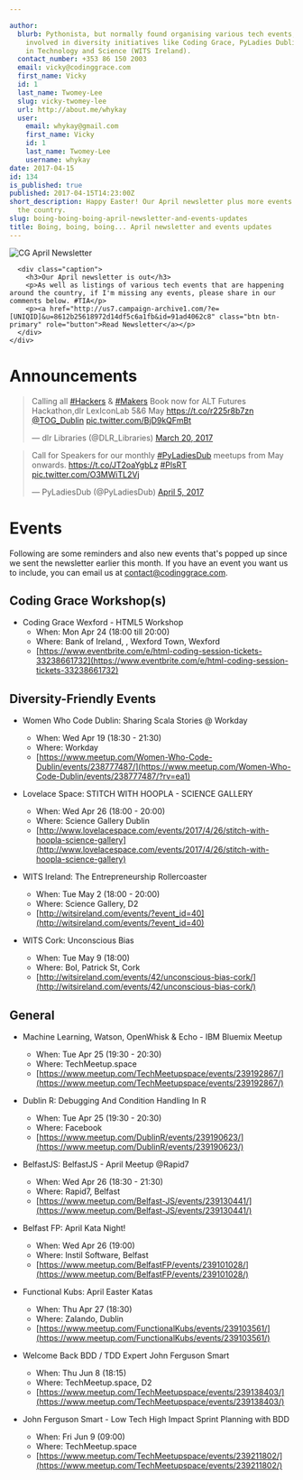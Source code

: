 ```yaml
---

author:
  blurb: Pythonista, but normally found organising various tech events, and now heavily
    involved in diversity initiatives like Coding Grace, PyLadies Dublin, and Women
    in Technology and Science (WITS Ireland).
  contact_number: +353 86 150 2003
  email: vicky@codinggrace.com
  first_name: Vicky
  id: 1
  last_name: Twomey-Lee
  slug: vicky-twomey-lee
  url: http://about.me/whykay
  user:
    email: whykay@gmail.com
    first_name: Vicky
    id: 1
    last_name: Twomey-Lee
    username: whykay
date: 2017-04-15
id: 134
is_published: true
published: 2017-04-15T14:23:00Z
short_description: Happy Easter! Our April newsletter plus more events happening around
  the country.
slug: boing-boing-boing-april-newsletter-and-events-updates
title: Boing, boing, boing... April newsletter and events updates
---
```


<div class="row">
  <div class="col-sm-6 col-md-12">
    <div class="thumbnail">
         <img src="https://gallery.mailchimp.com/8612b25618972d14df5c6a1fb/images/69877f07-be51-4757-a66f-04d765681b9b.png" alt="CG April Newsletter">

      <div class="caption">
        <h3>Our April newsletter is out</h3>
        <p>As well as listings of various tech events that are happening around the country, if I'm missing any events, please share in our comments below. #TIA</p>
        <p><a href="http://us7.campaign-archive1.com/?e=[UNIQID]&u=8612b25618972d14df5c6a1fb&id=91ad4062c8" class="btn btn-primary" role="button">Read Newsletter</a></p>
      </div>
    </div>
  </div>
</div>

# Announcements

<blockquote class="twitter-tweet" data-lang="en"><p lang="en" dir="ltr">Calling all <a href="https://twitter.com/hashtag/Hackers?src=hash">#Hackers</a> &amp; <a href="https://twitter.com/hashtag/Makers?src=hash">#Makers</a> Book now for ALT Futures Hackathon,dlr LexIconLab 5&amp;6 May <a href="https://t.co/r225r8b7zn">https://t.co/r225r8b7zn</a>  <a href="https://twitter.com/TOG_Dublin">@TOG_Dublin</a> <a href="https://t.co/BjD9kQFmBt">pic.twitter.com/BjD9kQFmBt</a></p>&mdash; dlr Libraries (@DLR_Libraries) <a href="https://twitter.com/DLR_Libraries/status/843903030441512960">March 20, 2017</a></blockquote>

<blockquote class="twitter-tweet" data-lang="en"><p lang="en" dir="ltr">Call for Speakers for our monthly <a href="https://twitter.com/hashtag/PyLadiesDub?src=hash">#PyLadiesDub</a> meetups from May onwards. <a href="https://t.co/JT2oaYgbLz">https://t.co/JT2oaYgbLz</a> <a href="https://twitter.com/hashtag/PlsRT?src=hash">#PlsRT</a> <a href="https://t.co/O3MWiTL2Vj">pic.twitter.com/O3MWiTL2Vj</a></p>&mdash; PyLadiesDub (@PyLadiesDub) <a href="https://twitter.com/PyLadiesDub/status/849646819609124865">April 5, 2017</a></blockquote>
<script async src="//platform.twitter.com/widgets.js" charset="utf-8"></script>

# Events

Following are some reminders and also new events that's popped up since we sent the newsletter earlier this month. If you have an event you want us to include, you can email us at <a href="mailto:contact@codinggrace.com">contact@codinggrace.com</a>.

## Coding Grace Workshop(s)
* Coding Grace Wexford - HTML5 Workshop
    * When: Mon Apr 24 (18:00 till 20:00)
    * Where: Bank of Ireland, , Wexford Town, Wexford
    * [https://www.eventbrite.com/e/html-coding-session-tickets-33238661732](https://www.eventbrite.com/e/html-coding-session-tickets-33238661732)

## Diversity-Friendly Events
* Women Who Code Dublin: Sharing Scala Stories @ Workday
    * When: Wed Apr 19 (18:30 - 21:30)
    * Where: Workday
    * [https://www.meetup.com/Women-Who-Code-Dublin/events/238777487/](https://www.meetup.com/Women-Who-Code-Dublin/events/238777487/?rv=ea1)

* Lovelace Space: STITCH WITH HOOPLA - SCIENCE GALLERY
    * When: Wed Apr 26 (18:00 - 20:00)
    * Where: Science Gallery Dublin
    * [http://www.lovelacespace.com/events/2017/4/26/stitch-with-hoopla-science-gallery](http://www.lovelacespace.com/events/2017/4/26/stitch-with-hoopla-science-gallery)

* WITS Ireland: The Entrepreneurship Rollercoaster
    * When: Tue May 2 (18:00 - 20:00)
    * Where: Science Gallery, D2
    * [http://witsireland.com/events/?event_id=40](http://witsireland.com/events/?event_id=40)

* WITS Cork: Unconscious Bias
    * When: Tue May 9 (18:00)
    * Where: BoI, Patrick St, Cork
    * [http://witsireland.com/events/42/unconscious-bias-cork/](http://witsireland.com/events/42/unconscious-bias-cork/)

## General
* Machine Learning, Watson, OpenWhisk & Echo - IBM Bluemix Meetup
    * When: Tue Apr 25 (19:30 - 20:30)
    * Where: TechMeetup.space
    * [https://www.meetup.com/TechMeetupspace/events/239192867/](https://www.meetup.com/TechMeetupspace/events/239192867/)

* Dublin R: Debugging And Condition Handling In R
    * When: Tue Apr 25 (19:30 - 20:30)
    * Where: Facebook
    * [https://www.meetup.com/DublinR/events/239190623/](https://www.meetup.com/DublinR/events/239190623/)

* BelfastJS: BelfastJS - April Meetup @Rapid7
    * When: Wed Apr 26 (18:30 - 21:30)
    * Where: Rapid7, Belfast
    * [https://www.meetup.com/Belfast-JS/events/239130441/](https://www.meetup.com/Belfast-JS/events/239130441/)

* Belfast FP: April Kata Night!
    * When: Wed Apr 26 (19:00)
    * Where: Instil Software, Belfast
    * [https://www.meetup.com/BelfastFP/events/239101028/](https://www.meetup.com/BelfastFP/events/239101028/)

* Functional Kubs: April Easter Katas
    * When: Thu Apr 27 (18:30)
    * Where: Zalando, Dublin
    * [https://www.meetup.com/FunctionalKubs/events/239103561/](https://www.meetup.com/FunctionalKubs/events/239103561/)

* Welcome Back BDD / TDD Expert John Ferguson Smart
    * When: Thu Jun 8 (18:15)
    * Where: TechMeetup.space, D2
    * [https://www.meetup.com/TechMeetupspace/events/239138403/](https://www.meetup.com/TechMeetupspace/events/239138403/)

* John Ferguson Smart - Low Tech High Impact Sprint Planning with BDD
    * When: Fri Jun 9 (09:00)
    * Where: TechMeetup.space
    * [https://www.meetup.com/TechMeetupspace/events/239211802/](https://www.meetup.com/TechMeetupspace/events/239211802/)